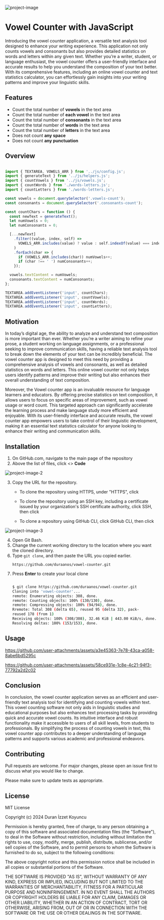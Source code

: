 ![project-image](https://github.com/user-attachments/assets/bf49672f-5e3e-48e5-b38c-1079df90eb08)

# Vowel Counter with JavaScript

Introducing the vowel counter application, a versatile text analysis tool designed to enhance your writing experience. This application not only counts vowels and consonants but also provides detailed statistics on words and letters within any given text. Whether you’re a writer, student, or language enthusiast, the vowel counter offers a user-friendly interface and accurate results to help you understand the composition of your text better. With its comprehensive features, including an online vowel counter and text statistics calculator, you can effortlessly gain insights into your writing patterns and improve your linguistic skills.

## Features
- Count the total number of **vowels** in the text area
- Count the total number of **each vowel** in the text area
- Count the total number of **consonants** in the text area
- Count the total number of **words** in the text area
- Count the total number of **letters** in the text area
- Does not count **any space**
- Does not count **any punctuation**

## Overview

```javascript

import { TEXTAREA, VOWELS_ARR } from '../js/config.js';
import { generateText } from '../js/helpers.js';
import { countVowels } from '../js/vowels.js';
import { countWords } from './words-letters.js';
import { countLetters } from './words-letters.js';

const vowels = document.querySelector('.vowels-count');
const consonants = document.querySelector('.consonants-count');

const countChars = function () {
  const newText = generateText();
  let numVowels = 0;
  let numConsonants = 0;

  [...newText]
    .filter((value, index, self) =>
      VOWELS_ARR.includes(value) ? value : self.indexOf(value) === index
    )
    .forEach(char => {
      if (VOWELS_ARR.includes(char)) numVowels++;
      if (char !== ' ') numConsonants++;
    });

  vowels.textContent = numVowels;
  consonants.textContent = numConsonants;
};

TEXTAREA.addEventListener('input', countChars);
TEXTAREA.addEventListener('input', countVowels);
TEXTAREA.addEventListener('input', countWords);
TEXTAREA.addEventListener('input', countLetters);

```

## Motivation

In today’s digital age, the ability to analyze and understand text composition is more important than ever. Whether you’re a writer aiming to refine your prose, a student working on language assignments, or a professional seeking to improve communication skills, having a reliable text analysis tool to break down the elements of your text can be incredibly beneficial. The vowel counter app is designed to meet this need by providing a comprehensive analysis of vowels and consonants, as well as detailed statistics on words and letters. This online vowel counter not only helps users identify patterns and improve their writing but also enhances their overall understanding of text composition.

Moreover, the Vowel counter app is an invaluable resource for language learners and educators. By offering precise statistics on text composition, it allows users to focus on specific areas of improvement, such as vowel usage or word count. This targeted approach can significantly accelerate the learning process and make language study more efficient and enjoyable. With its user-friendly interface and accurate results, the vowel counter app empowers users to take control of their linguistic development, making it an essential text statistics calculator for anyone looking to enhance their writing and communication skills.

## Installation
1. On GitHub.com, navigate to the main page of the repository
2. Above the list of files, click <> **Code**

![project-image-2](https://github.com/user-attachments/assets/69fbb73c-3d9f-4c5f-8c0a-9aacad26b4ae)

3. Copy the URL for the repository.

   - To clone the repository using HTTPS, under "HTTPS", click

   - To clone the repository using an SSH key, including a certificate issued by your organization's SSH certificate authority, click SSH, then click

   - To clone a repository using GitHub CLI, click GitHub CLI, then click

![project-image-3](https://github.com/user-attachments/assets/66e62af2-b119-4f61-8f3a-a536c8685c46)

4. Open Git Bash.
5. Change the current working directory to the location where you want the cloned directory.
6. Type `git clone`, and then paste the URL you copied earlier.
   ```
   https://github.com/duraanos/vowel-counter.git
   ```
7. Press **Enter** to create your local clone
   ```bash

   $ git clone https://github.com/duraanos/vowel-counter.git
   Cloning into 'vowel-counter'...
   remote: Enumerating objects: 308, done.
   remote: Counting objects: 100% (130/130), done.
   remote: Compressing objects: 100% (94/94), done.
   Rremote: Total 308 (delta 65), reused 95 (delta 32), pack- 
   reused 178 (from 1)
   Receiving objects: 100% (308/308), 32.46 KiB | 443.00 KiB/s, done.
   Resolving deltas: 100% (153/153), done.

   ```

## Usage 
https://github.com/user-attachments/assets/a3e45363-7e78-43ca-a058-8abe6bd5295c
    
https://github.com/user-attachments/assets/58ce931e-1c8e-4c21-94f3-77792a2d2c02

## Conclusion
In conclusion, the vowel counter application serves as an efficient and user-friendly text analysis tool for identifying and counting vowels within text. This vowel counting software not only aids in linguistic studies and educational purposes but also enhances text processing tasks by providing quick and accurate vowel counts. Its intuitive interface and robust functionality make it accessible to users of all skill levels, from students to professionals. By simplifying the process of counting vowels in text, this vowel counter app contributes to a deeper understanding of language patterns and supports various academic and professional endeavors.

## Contributing
Pull requests are welcome. For major changes, please open an issue first to discuss what you would like to change.

Please make sure to update tests as appropriate.

## License
MIT License

Copyright (c) 2024 Duran İzzet Koyuncu

Permission is hereby granted, free of charge, to any person obtaining a copy
of this software and associated documentation files (the "Software"), to deal
in the Software without restriction, including without limitation the rights
to use, copy, modify, merge, publish, distribute, sublicense, and/or sell
copies of the Software, and to permit persons to whom the Software is
furnished to do so, subject to the following conditions:

The above copyright notice and this permission notice shall be included in all
copies or substantial portions of the Software.

THE SOFTWARE IS PROVIDED "AS IS", WITHOUT WARRANTY OF ANY KIND, EXPRESS OR
IMPLIED, INCLUDING BUT NOT LIMITED TO THE WARRANTIES OF MERCHANTABILITY,
FITNESS FOR A PARTICULAR PURPOSE AND NONINFRINGEMENT. IN NO EVENT SHALL THE
AUTHORS OR COPYRIGHT HOLDERS BE LIABLE FOR ANY CLAIM, DAMAGES OR OTHER
LIABILITY, WHETHER IN AN ACTION OF CONTRACT, TORT OR OTHERWISE, ARISING FROM,
OUT OF OR IN CONNECTION WITH THE SOFTWARE OR THE USE OR OTHER DEALINGS IN THE
SOFTWARE.

